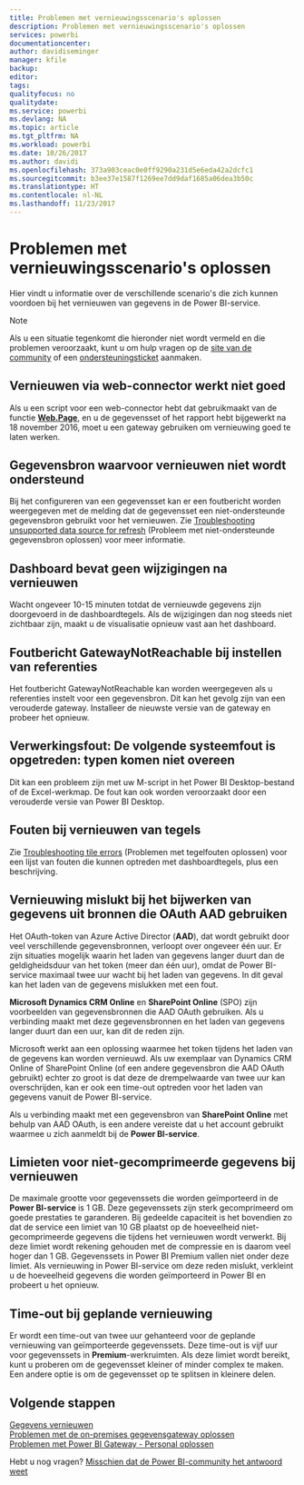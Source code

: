 ```yaml
---
title: Problemen met vernieuwingsscenario's oplossen
description: Problemen met vernieuwingsscenario's oplossen
services: powerbi
documentationcenter: 
author: davidiseminger
manager: kfile
backup: 
editor: 
tags: 
qualityfocus: no
qualitydate: 
ms.service: powerbi
ms.devlang: NA
ms.topic: article
ms.tgt_pltfrm: NA
ms.workload: powerbi
ms.date: 10/26/2017
ms.author: davidi
ms.openlocfilehash: 373a903ceac0e0ff9290a231d5e6eda42a2dcfc1
ms.sourcegitcommit: b3ee37e1587f1269ee7dd9daf1685a06dea3b50c
ms.translationtype: HT
ms.contentlocale: nl-NL
ms.lasthandoff: 11/23/2017
---
```

# <a name="troubleshooting-refresh-scenarios"></a>Problemen met vernieuwingsscenario's oplossen
Hier vindt u informatie over de verschillende scenario's die zich kunnen voordoen bij het vernieuwen van gegevens in de Power BI-service.

> [!NOTE]
> Als u een situatie tegenkomt die hieronder niet wordt vermeld en die problemen veroorzaakt, kunt u om hulp vragen op de [site van de community](http://community.powerbi.com/) of een [ondersteuningsticket](https://powerbi.microsoft.com/support/) aanmaken.
> 
> 

## <a name="refresh-using-web-connector-doesnt-work-properly"></a>Vernieuwen via web-connector werkt niet goed
Als u een script voor een web-connector hebt dat gebruikmaakt van de functie [**Web.Page**](https://msdn.microsoft.com/library/mt260924.aspx), en u de gegevensset of het rapport hebt bijgewerkt na 18 november 2016, moet u een gateway gebruiken om vernieuwing goed te laten werken.

## <a name="unsupported-data-source-for-refresh"></a>Gegevensbron waarvoor vernieuwen niet wordt ondersteund
Bij het configureren van een gegevensset kan er een foutbericht worden weergegeven met de melding dat de gegevensset een niet-ondersteunde gegevensbron gebruikt voor het vernieuwen. Zie [Troubleshooting unsupported data source for refresh](service-admin-troubleshoot-unsupported-data-source-for-refresh.md) (Probleem met niet-ondersteunde gegevensbron oplossen) voor meer informatie.

## <a name="dashboard-doesnt-reflect-changes-after-refresh"></a>Dashboard bevat geen wijzigingen na vernieuwen
Wacht ongeveer 10-15 minuten totdat de vernieuwde gegevens zijn doorgevoerd in de dashboardtegels.  Als de wijzigingen dan nog steeds niet zichtbaar zijn, maakt u de visualisatie opnieuw vast aan het dashboard.

## <a name="gatewaynotreachable-when-setting-credentials"></a>Foutbericht GatewayNotReachable bij instellen van referenties
Het foutbericht GatewayNotReachable kan worden weergegeven als u referenties instelt voor een gegevensbron. Dit kan het gevolg zijn van een verouderde gateway.  Installeer de nieuwste versie van de gateway en probeer het opnieuw.

## <a name="processing-error-the-following-system-error-occurred-type-mismatch"></a>Verwerkingsfout: De volgende systeemfout is opgetreden: typen komen niet overeen
Dit kan een probleem zijn met uw M-script in het Power BI Desktop-bestand of de Excel-werkmap.  De fout kan ook worden veroorzaakt door een verouderde versie van Power BI Desktop.

## <a name="tile-refresh-errors"></a>Fouten bij vernieuwen van tegels
Zie [Troubleshooting tile errors](refresh-troubleshooting-tile-errors.md) (Problemen met tegelfouten oplossen) voor een lijst van fouten die kunnen optreden met dashboardtegels, plus een beschrijving.

## <a name="refresh-fails-when-updating-data-from-sources-that-use-aad-oauth"></a>Vernieuwing mislukt bij het bijwerken van gegevens uit bronnen die OAuth AAD gebruiken
Het OAuth-token van Azure Active Director (**AAD**), dat wordt gebruikt door veel verschillende gegevensbronnen, verloopt over ongeveer één uur. Er zijn situaties mogelijk waarin het laden van gegevens langer duurt dan de geldigheidsduur van het token (meer dan één uur), omdat de Power BI-service maximaal twee uur wacht bij het laden van gegevens. In dit geval kan het laden van de gegevens mislukken met een fout.

**Microsoft Dynamics CRM Online** en **SharePoint Online** (SPO) zijn voorbeelden van gegevensbronnen die AAD OAuth gebruiken. Als u verbinding maakt met deze gegevensbronnen en het laden van gegevens langer duurt dan een uur, kan dit de reden zijn.

Microsoft werkt aan een oplossing waarmee het token tijdens het laden van de gegevens kan worden vernieuwd. Als uw exemplaar van Dynamics CRM Online of SharePoint Online (of een andere gegevensbron die AAD OAuth gebruikt) echter zo groot is dat deze de drempelwaarde van twee uur kan overschrijden, kan er ook een time-out optreden voor het laden van gegevens vanuit de Power BI-service.

Als u verbinding maakt met een gegevensbron van **SharePoint Online** met behulp van AAD OAuth, is een andere vereiste dat u het account gebruikt waarmee u zich aanmeldt bij de **Power BI-service**.

## <a name="uncompressed-data-limits-for-refresh"></a>Limieten voor niet-gecomprimeerde gegevens bij vernieuwen
De maximale grootte voor gegevenssets die worden geïmporteerd in de **Power BI-service** is 1 GB. Deze gegevenssets zijn sterk gecomprimeerd om goede prestaties te garanderen. Bij gedeelde capaciteit is het bovendien zo dat de service een limiet van 10 GB plaatst op de hoeveelheid niet-gecomprimeerde gegevens die tijdens het vernieuwen wordt verwerkt. Bij deze limiet wordt rekening gehouden met de compressie en is daarom veel hoger dan 1 GB. Gegevenssets in Power BI Premium vallen niet onder deze limiet. Als vernieuwing in Power BI-service om deze reden mislukt, verkleint u de hoeveelheid gegevens die worden geïmporteerd in Power BI en probeert u het opnieuw.

## <a name="scheduled-refresh-timeout"></a>Time-out bij geplande vernieuwing
Er wordt een time-out van twee uur gehanteerd voor de geplande vernieuwing van geïmporteerde gegevenssets. Deze time-out is vijf uur voor gegevenssets in **Premium**-werkruimten. Als deze limiet wordt bereikt, kunt u proberen om de gegevensset kleiner of minder complex te maken. Een andere optie is om de gegevensset op te splitsen in kleinere delen.

## <a name="next-steps"></a>Volgende stappen
[Gegevens vernieuwen](refresh-data.md)  
[Problemen met de on-premises gegevensgateway oplossen](service-gateway-onprem-tshoot.md)  
[Problemen met Power BI Gateway - Personal oplossen](service-admin-troubleshooting-power-bi-personal-gateway.md)  

Hebt u nog vragen? [Misschien dat de Power BI-community het antwoord weet](http://community.powerbi.com/)

